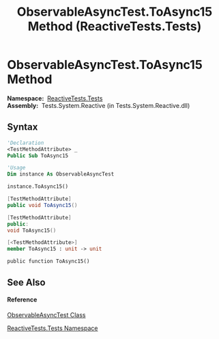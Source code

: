 ﻿---
title: ObservableAsyncTest.ToAsync15 Method  (ReactiveTests.Tests)
TOCTitle: ToAsync15 Method
ms:assetid: M:ReactiveTests.Tests.ObservableAsyncTest.ToAsync15
ms:mtpsurl: https://msdn.microsoft.com/en-us/library/reactivetests.tests.observableasynctest.toasync15(v=VS.103)
ms:contentKeyID: 36620186
ms.date: 06/28/2011
mtps_version: v=VS.103
f1_keywords:
- ReactiveTests.Tests.ObservableAsyncTest.ToAsync15
dev_langs:
- CSharp
- JScript
- VB
- FSharp
- c++
---

# ObservableAsyncTest.ToAsync15 Method

**Namespace:**  [ReactiveTests.Tests](hh289046\(v=vs.103\).md)  
**Assembly:**  Tests.System.Reactive (in Tests.System.Reactive.dll)

## Syntax

``` vb
'Declaration
<TestMethodAttribute> _
Public Sub ToAsync15
```

``` vb
'Usage
Dim instance As ObservableAsyncTest

instance.ToAsync15()
```

``` csharp
[TestMethodAttribute]
public void ToAsync15()
```

``` c++
[TestMethodAttribute]
public:
void ToAsync15()
```

``` fsharp
[<TestMethodAttribute>]
member ToAsync15 : unit -> unit 
```

``` jscript
public function ToAsync15()
```

## See Also

#### Reference

[ObservableAsyncTest Class](hh314747\(v=vs.103\).md)

[ReactiveTests.Tests Namespace](hh289046\(v=vs.103\).md)

